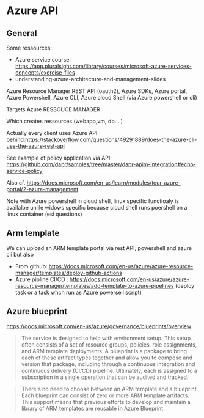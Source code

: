 # Azure API 


## General 

Some ressources:

- Azure service course: https://app.pluralsight.com/library/courses/microsoft-azure-services-concepts/exercise-files
- understanding-azure-architecture-and-management-slides

<!--
Slide 22. 2/azure source manager
confirm left is ARM API
--> 

Azure Resource Manager REST API (oauth2), Azure SDKs, Azure portal, Azure Powershell, Azure CLI, Azure cloud Shell (via Azure powershell or cli)

Targets Azure RESSOUCE MANAGER

Which creates ressources (webapp,vm, db....)

Actually every client uses Azure API behind:https://stackoverflow.com/questions/49291889/does-the-azure-cli-use-the-azure-rest-api


See example of  policy application via API: https://github.com/dapr/samples/tree/master/dapr-apim-integration#echo-service-policy


Also cf. 
https://docs.microsoft.com/en-us/learn/modules/tour-azure-portal/2-azure-management




Note with Azure powershell in cloud shell, linux specific functioaly is availalbe unlile widows specific because cloud shell runs poershell on a linux container (esi questions)


## Arm template

We can upload an ARM template portal via rest API, powershell and azure cli but also

- From github: https://docs.microsoft.com/en-us/azure/azure-resource-manager/templates/deploy-github-actions
- Azure pipline CI/CD : https://docs.microsoft.com/en-us/azure/azure-resource-manager/templates/add-template-to-azure-pipelines (deploy task or a task whch run as Azure powersell script)

<!--
slide 25
-->

## Azure blueprint


https://docs.microsoft.com/en-us/azure/governance/blueprints/overview


> The service is designed to help with environment setup. This setup often consists of a set of resource groups, policies, role assignments, and ARM template deployments. A blueprint is a package to bring each of these artifact types together and allow you to compose and version that package, including through a continuous integration and continuous delivery (CI/CD) pipeline. Ultimately, each is assigned to a subscription in a single operation that can be audited and tracked.

> There's no need to choose between an ARM template and a blueprint. Each blueprint can consist of zero or more ARM template artifacts. This support means that previous efforts to develop and maintain a library of ARM templates are reusable in Azure Blueprint



